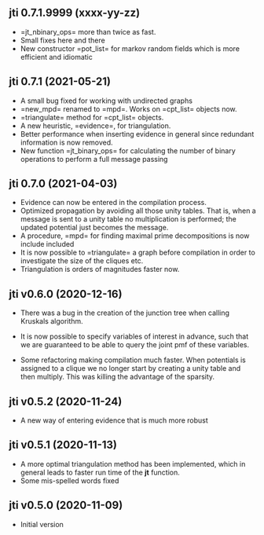 ## jti 0.7.1.9999 (xxxx-yy-zz)

 * =jt_nbinary_ops= more than twice as fast.
 * Small fixes here and there
 * New constructor =pot_list= for markov random fields which is more efficient and idiomatic

## jti 0.7.1 (2021-05-21)

 * A small bug fixed for working with undirected graphs
 * =new_mpd= renamed to =mpd=. Works on =cpt_list= objects now.
 * =triangulate= method for =cpt_list= objects.
 * A new heuristic, =evidence=, for triangulation.
 * Better performance when inserting evidence in general since redundant information is now removed.
 * New function =jt_binary_ops= for calculating the number of binary operations to perform a full message passing

## jti 0.7.0 (2021-04-03)

 * Evidence can now be entered in the compilation process.
 * Optimized propagation by avoiding all those unity tables. That is, when a message is sent to a unity table no multiplication is performed; the updated potential just becomes the message.
 * A procedure, =mpd= for finding maximal prime decompositions is now include included
 * It is now possible to =triangulate= a graph before compilation in order to investigate the size of the cliques etc.
 * Triangulation is orders of magnitudes faster now.

## jti v0.6.0 (2020-12-16)

 * There was a bug in the creation of the junction tree when calling Kruskals algorithm.
 
 * It is now possible to specify variables of interest in advance, such that we are 
 guaranteed to be able to query the joint pmf of these variables.
 * Some refactoring making compilation much faster. When potentials is assigned to
 a clique we no longer start by creating a unity table and then multiply. This was killing
 the advantage of the sparsity.
 
## jti v0.5.2 (2020-11-24)

 * A new way of entering evidence that is much more robust
 
## jti v0.5.1 (2020-11-13)

 * A more optimal triangulation method has been implemented, which in general leads to faster run time of the **jt** function.
 * Some mis-spelled words fixed

## jti v0.5.0 (2020-11-09)

 * Initial version
